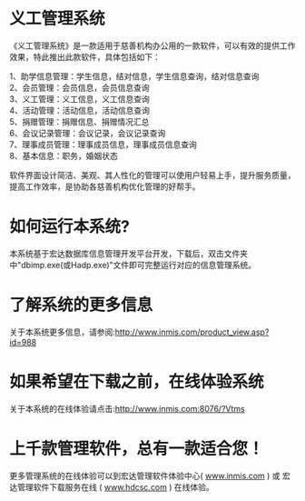 # 义工管理系统

《义工管理系统》是一款适用于慈善机构办公用的一款软件，可以有效的提供工作效果，特此推出此款软件，具体包括如下： 

1、助学信息管理：学生信息，结对信息，学生信息查询，结对信息查询   
2、会员管理：会员信息，会员信息查询   
3、义工管理：义工信息，义工信息查询   
4、活动管理：活动信息，活动信息查询   
5、捐赠管理：捐赠信息、捐赠情况汇总   
6、会议记录管理：会议记录，会议记录查询   
7、理事成员管理：理事成员信息，理事成员信息查询   
8、基本信息：职务，婚姻状态  

软件界面设计简洁、美观、其人性化的管理可以使用户轻易上手，提升服务质量，提高工作效率，是协助各慈善机构优化管理的好帮手。

# 如何运行本系统?

本系统基于宏达数据库信息管理开发平台开发，下载后，双击文件夹中"dbimp.exe(或Hadp.exe)"文件即可完整运行对应的信息管理系统。

# 了解系统的更多信息

关于本系统更多信息，请参阅:http://www.inmis.com/product_view.asp?id=988

# 如果希望在下载之前，在线体验系统

关于本系统的在线体验请点击:http://www.inmis.com:8076/?Vtms

# 上千款管理软件，总有一款适合您！

更多管理系统的在线体验可以到宏达管理软件体验中心( www.inmis.com ) 或 宏达管理软件下载服务在线 ( www.hdcsc.com ) 在线体验。

